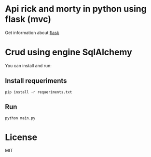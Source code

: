 Api rick and morty in python using flask (mvc)
=======

Get information about [flask]

Crud using engine SqlAlchemy
=======

You can install and run:

Install requeriments
---------------

```pip install -r requeriments.txt```

Run
---------------

```python main.py```


License
=======
MIT

[flask]: https://flask.palletsprojects.com/
